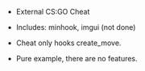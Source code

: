 - External CS:GO Cheat <br>

- Includes: minhook, imgui (not done)  <br> 
- Cheat only hooks create_move. <br> 
- Pure example, there are no features. <br>
